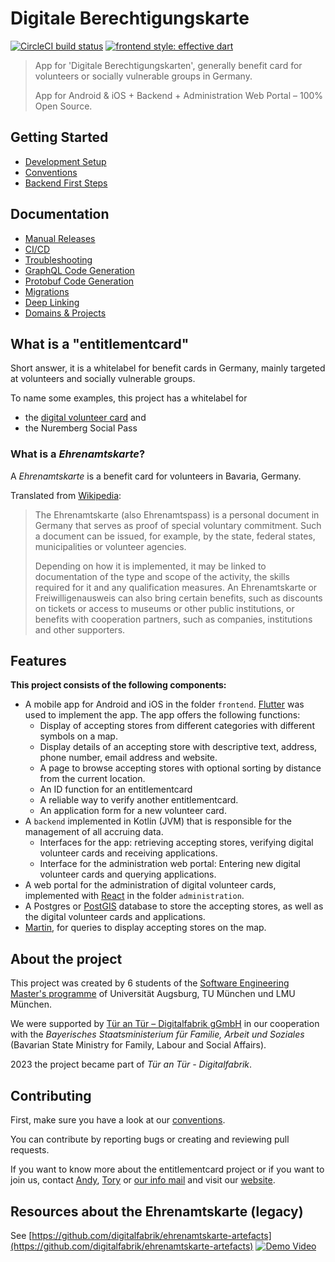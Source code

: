 # Digitale Berechtigungskarte

[![CircleCI build status](https://circleci.com/gh/digitalfabrik/entitlementcard.svg?style=svg)](https://app.circleci.com/pipelines/github/digitalfabrik/entitlementcard)
[![frontend style: effective dart](https://img.shields.io/badge/style-effective_dart-40c4ff.svg)](https://pub.dev/packages/effective_dart)

> App for 'Digitale Berechtigungskarten', generally benefit card for volunteers or socially vulnerable groups in
> Germany.
>
> App for Android & iOS + Backend + Administration Web Portal – 100% Open Source.

## Getting Started

* [Development Setup](./docs/development-setup.md)
* [Conventions](./docs/conventions.md)
* [Backend First Steps](./docs/backend-first-steps.md)

## Documentation

* [Manual Releases](./docs/manual-release)
* [CI/CD](./docs/cicd.md)
* [Troubleshooting](./docs/troubleshooting.md)
* [GraphQL Code Generation](./docs/graphql_generation.md)
* [Protobuf Code Generation](./docs/protobuf-generation.md)
* [Migrations](./docs/migrations.md)
* [Deep Linking](./docs/deep-linking.md)
* [Domains & Projects](./docs/domains-projects.md)

## What is a "entitlementcard"

Short answer, it is a whitelabel for benefit cards in Germany, mainly targeted at volunteers and socially vulnerable
groups.

To name some examples, this project has a whitelabel for

- the [digital volunteer card](#what-is-a-_ehrenamtskarte_) and
- the Nuremberg Social Pass

### What is a _Ehrenamtskarte_?

A _Ehrenamtskarte_ is a benefit card for volunteers in Bavaria, Germany.

Translated from [Wikipedia](https://de.wikipedia.org/wiki/Ehrenamtskarte):

> The Ehrenamtskarte (also Ehrenamtspass) is a personal document in Germany that serves as proof of special
> voluntary commitment. Such a document can be issued, for example, by the state, federal states,
> municipalities or volunteer agencies.
>
> Depending on how it is implemented, it may be linked to documentation of the type and scope of the activity,
> the skills required for it and any qualification measures. An Ehrenamtskarte or Freiwilligenausweis can also bring
> certain benefits, such as discounts on tickets or access to museums or other public institutions, or benefits
> with cooperation partners, such as companies, institutions and other supporters.

## Features

**This project consists of the following components:**

- A mobile app for Android and iOS in the folder `frontend`. [Flutter](https://flutter.dev/) was used to implement the
  app.
  The app offers the following functions:
    - Display of accepting stores from different categories with different symbols on a map.
    - Display details of an accepting store with descriptive text, address, phone number, email address and website.
    - A page to browse accepting stores with optional sorting by distance from the current location.
    - An ID function for an entitlementcard
    - A reliable way to verify another entitlementcard.
    - An application form for a new volunteer card.
- A `backend` implemented in Kotlin (JVM) that is responsible for the management of all accruing data.
    - Interfaces for the app: retrieving accepting stores, verifying digital volunteer cards and receiving applications.
    - Interface for the administration web portal: Entering new digital volunteer cards and querying applications.
- A web portal for the administration of digital volunteer cards, implemented with [React](https://reactjs.org/) in the
  folder `administration`.
- A Postgres or [PostGIS](https://postgis.net/) database to store the accepting stores, as well as the digital volunteer
  cards and applications.
- [Martin](https://github.com/urbica/martin), for queries to display accepting stores on the map.

## About the project

This project was created by 6 students of
the [Software Engineering Master's programme](https://elite-se.informatik.uni-augsburg.de/) of Universität Augsburg,
TU München und LMU München.

We were supported by [Tür an Tür – Digitalfabrik gGmbH](https://tuerantuer.de/digitalfabrik/) in our cooperation
with the _Bayerisches Staatsministerium für Familie, Arbeit und Soziales_ (Bavarian State Ministry for Family, Labour
and Social Affairs).

2023 the project became part of *Tür an Tür - Digitalfabrik*.

## Contributing

First, make sure you have a look at our [conventions](docs/conventions.md).

You can contribute by reporting bugs or creating and reviewing pull requests.

If you want to know more about the entitlementcard project or if you want to join us,
contact [Andy](mailto:andreas.fischer@tuerantuer.org),
[Tory](mailto:viktoria.seluianova@tuerantuer.org) or [our info mail](mailto:info@tuerantuer.org) and visit
our [website](https://tuerantuer.de/digitalfabrik/).

## Resources about the Ehrenamtskarte (legacy)

See [https://github.com/digitalfabrik/ehrenamtskarte-artefacts](https://github.com/digitalfabrik/ehrenamtskarte-artefacts)
[![Demo Video](https://img.youtube.com/vi/YsEAVG6efVU/0.jpg)]( https://youtu.be/YsEAVG6efVU "Digitale Ehrenamtskarte: Demo und Technologie")
